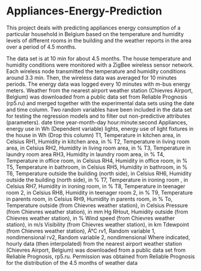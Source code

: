 # Appliances-Energy-Prediction
This project deals with predicting appliances energy consumption of a particular household in Belgium based on the temperature and humidity levels of different rooms in the building and the weather reports in the area over a period of 4.5 months.

The data set is at 10 min for about 4.5 months. The house temperature and humidity conditions were monitored with a ZigBee wireless sensor network. Each wireless node transmitted the temperature and humidity conditions around 3.3 min. Then, the wireless data was averaged for 10 minutes periods. The energy data was logged every 10 minutes with m-bus energy meters. Weather from the nearest airport weather station (Chievres Airport, Belgium) was downloaded from a public data set from Reliable Prognosis (rp5.ru) and merged together with the experimental data sets using the date and time column. Two random variables have been included in the data set for testing the regression models and to filter out non-predictive attributes (parameters).
date time year-month-day hour:minute:second
Appliances, energy use in Wh (Dependent variable)
lights, energy use of light fixtures in the house in Wh (Drop this column)
T1, Temperature in kitchen area, in Celsius
RH1, Humidity in kitchen area, in % T2, Temperature in living room area, in Celsius RH2,
Humidity in living room area, in %
T3, Temperature in laundry room area
RH3, Humidity in laundry room area, in % T4, Temperature in office room, in Celsius RH4,
Humidity in office room, in %
T5, Temperature in bathroom, in Celsius
RH5, Humidity in bathroom, in % T6, Temperature outside the building (north side), in Celsius
RH6, Humidity outside the building (north side), in %
T7, Temperature in ironing room , in Celsius
RH7, Humidity in ironing room, in % T8, Temperature in teenager room 2, in Celsius RH8,
Humidity in teenager room 2, in %
T9, Temperature in parents room, in Celsius
RH9, Humidity in parents room, in % To, Temperature outside (from Chievres weather station), in
Celsius Pressure (from Chievres weather station), in mm Hg RHout, Humidity outside (from
Chievres weather station), in %
Wind speed (from Chievres weather station), in m/s
Visibility (from Chievres weather station), in km
Tdewpoint (from Chievres weather station), Â°C
rv1, Random variable 1, nondimensional
rv2, Random variable 2, nondimensional
Where indicated, hourly data (then interpolated) from the nearest airport weather station
(Chievres Airport, Belgium) was downloaded from a public data set from Reliable Prognosis,
rp5.ru. Permission was obtained from Reliable Prognosis for the distribution of the 4.5 months of
weather data
